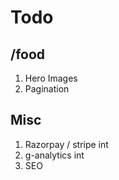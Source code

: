 # Todo

## /food

1. Hero Images
1. Pagination

## Misc

1. Razorpay / stripe int
1. g-analytics int
1. SEO
